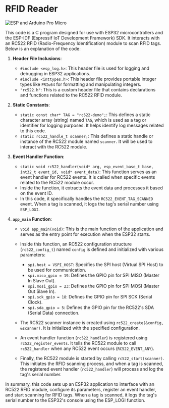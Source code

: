 # RFID Reader

![ESP and Arduino Pro Micro](https://raw.githubusercontent.com/proxytype/ZeroBro/main/Sections/UART%20-%20Arduino%20Pro%20Micro/badusb.jpg)

This code is a C program designed for use with ESP32 microcontrollers and the ESP-IDF (Espressif IoT Development Framework) SDK. It interacts with an RC522 RFID (Radio-Frequency Identification) module to scan RFID tags. Below is an explanation of the code:

1. **Header File Inclusions**:
   - `#include <esp_log.h>`: This header file is used for logging and debugging in ESP32 applications.
   - `#include <inttypes.h>`: This header file provides portable integer types like `PRIu64` for formatting and manipulating integers.
   - `"rc522.h"`: This is a custom header file that contains declarations and functions related to the RC522 RFID module.

2. **Static Constants**:
   - `static const char* TAG = "rc522-demo";`: This defines a static character array (string) named `TAG`, which is used as a tag or identifier for logging purposes. It helps identify log messages related to this code.
   - `static rc522_handle_t scanner;`: This defines a static handle or instance of the RC522 module named `scanner`. It will be used to interact with the RC522 module.

3. **Event Handler Function**:
   - `static void rc522_handler(void* arg, esp_event_base_t base, int32_t event_id, void* event_data)`: This function serves as an event handler for RC522 events. It is called when specific events related to the RC522 module occur.
   - Inside the function, it extracts the event data and processes it based on the event ID.
   - In this code, it specifically handles the `RC522_EVENT_TAG_SCANNED` event. When a tag is scanned, it logs the tag's serial number using `ESP_LOGI`.

4. **`app_main` Function**:
   - `void app_main(void)`: This is the main function of the application and serves as the entry point for execution when the ESP32 starts.
   - Inside this function, an RC522 configuration structure (`rc522_config_t`) named `config` is defined and initialized with various parameters:
     - `spi.host = VSPI_HOST`: Specifies the SPI host (Virtual SPI Host) to be used for communication.
     - `spi.miso_gpio = 19`: Defines the GPIO pin for SPI MISO (Master In Slave Out).
     - `spi.mosi_gpio = 23`: Defines the GPIO pin for SPI MOSI (Master Out Slave In).
     - `spi.sck_gpio = 18`: Defines the GPIO pin for SPI SCK (Serial Clock).
     - `spi.sda_gpio = 5`: Defines the GPIO pin for the RC522's SDA (Serial Data) connection.

   - The RC522 scanner instance is created using `rc522_create(&config, &scanner)`. It is initialized with the specified configuration.

   - An event handler function (`rc522_handler`) is registered using `rc522_register_events`. It tells the RC522 module to call `rc522_handler` when any RC522 event occurs (`RC522_EVENT_ANY`).

   - Finally, the RC522 module is started by calling `rc522_start(scanner)`. This initiates the RFID scanning process, and when a tag is scanned, the registered event handler (`rc522_handler`) will process and log the tag's serial number.

In summary, this code sets up an ESP32 application to interface with an RC522 RFID module, configure its parameters, register an event handler, and start scanning for RFID tags. When a tag is scanned, it logs the tag's serial number to the ESP32's console using the ESP_LOGI function.
